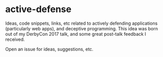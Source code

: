 # active-defense
Ideas, code snippets, links, etc related to actively defending applications (particularly web apps), and deceptive programming.  This idea
was born out of my DerbyCon 2017 talk, and some great post-talk feedback I received.

Open an issue for ideas, suggestions, etc.
